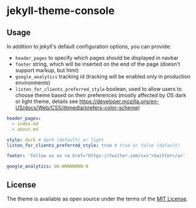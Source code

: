 # jekyll-theme-console

## Usage

In addition to jekyll's default configuration options, you can provide:
- `header_pages` to specify which pages should be displayed in navbar
- `footer` string, which will be inserted on the end of the page (doesn't support markup, but html)
- `google_analytics` tracking id (tracking will be enabled only in production environments)
- `listen_for_clients_preferred_style` boolean, used to allow users to choose theme based on their preferences (mostly affected by OS dark or light theme, details see https://developer.mozilla.org/en-US/docs/Web/CSS/@media/prefers-color-scheme)

```yaml
header_pages:
  - index.md
  - about.md

style: dark # dark (default) or light
listen_for_clients_preferred_style: true # true or false (default)

footer: 'follow us on <a href="https://twitter.com/xxx">twitter</a>'

google_analytics: UA-NNNNNNNN-N
```

## License

The theme is available as open source under the terms of the [MIT License](https://opensource.org/licenses/MIT).
